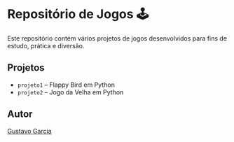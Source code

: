 # Repositório de Jogos 🕹️

Este repositório contém vários projetos de jogos desenvolvidos para fins de estudo, prática e diversão.

## Projetos

- `projeto1` – Flappy Bird em Python
- `projeto2` – Jogo da Velha em Python

## Autor

[Gustavo Garcia](https://github.com/gstvlvr)
